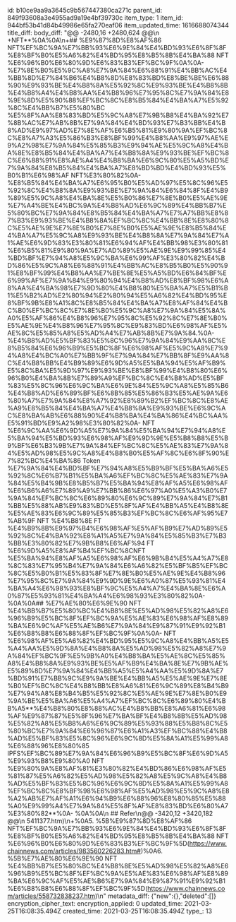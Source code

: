 id: b10ce9aa9a3645c9b567447380ca271c
parent_id: 849f93608a3e4955ad9a19e4bf39730c
item_type: 1
item_id: 944bf53b41d84b49986e65fa270eaf06
item_updated_time: 1616688074344
title_diff: 
body_diff: "@@ -2480,16 +2480,624 @@\\n +NFT**%0A%0A\\n+## %E9%87%8D%E8%AF%86 NFT%EF%BC%9A%E7%BB%93%E6%9E%84%E4%BD%93%E6%8F%8F%E8%BF%B0%E5%A6%82%E4%BD%95%E8%B5%8B%E4%BA%88 NFT %E6%96%B0%E6%80%9D%E6%83%B3%EF%BC%9F%0A%0A- %E7%8E%B0%E5%9C%A8%E7%9A%84%E6%88%91%E4%BB%AC%E4%BB%8D%E7%84%B6%E4%B8%8D%E8%83%BD%E8%BE%BE%E6%88%90%E9%93%BE%E4%B8%8A%E5%92%8C%E9%93%BE%E4%B8%8B%E4%B8%A4%E4%B8%AA%E4%B8%96%E7%95%8C%E7%9A%84%E8%9E%8D%E5%90%88%EF%BC%8C%E8%B5%84%E4%BA%A7%E5%92%8C%E4%BB%B7%E5%80%BC %E5%8F%AA%E8%83%BD%E5%9C%A8%E7%9B%B8%E4%BA%92%E7%8B%AC%E7%AB%8B%E7%9A%84%E4%BD%93%E7%B3%BB%E4%B8%AD%E9%97%AD%E7%8E%AF%E6%B5%81%E9%80%9A%EF%BC%8C%E8%A7%A3%E5%86%B3%E8%BF%99%E4%B8%AA%E9%97%AE%E9%A2%98%E7%9A%84%E5%85%B3%E9%94%AE%E5%9C%A8%E4%BA%8E%E8%B5%84%E4%BA%A7%E4%B8%8A%E9%93%BE%EF%BC%8C%E6%88%91%E8%AE%A4%E4%B8%BA%E6%9C%80%E5%A5%BD%E7%9A%84%E8%B5%84%E4%BA%A7%E8%BD%BD%E4%BD%93%E5%B0%B1%E6%98%AF NFT%E3%80%82%0A- %E8%B5%84%E4%BA%A7%E6%95%B0%E5%AD%97%E5%8C%96%E5%92%8C%E4%B8%8A%E9%93%BE%E7%9A%84%E6%84%8F%E4%B9%89%E5%9C%A8%E4%BA%8E%E5%B0%86%E7%8E%B0%E5%AE%9E%E7%A4%BE%E4%BC%9A%E4%B8%AD%E6%9C%89%E4%BB%B7%E5%80%BC%E7%9A%84%E8%B5%84%E4%BA%A7%E7%A7%BB%E8%87%B3%E9%93%BE%E4%B8%8A%EF%BC%8C%E4%BB%8E%E8%80%8C%E5%AE%9E%E7%8E%B0%E7%8E%B0%E5%AE%9E%E8%B5%84%E4%BA%A7%E5%9C%A8%E9%93%BE%E4%B8%8A%E7%9A%84%E7%A1%AE%E6%9D%83%E3%80%81%E6%94%AF%E4%BB%98%E3%80%81%E6%B5%81%E9%80%9A%E7%AD%89%E5%AE%9E%E9%99%85%E4%BD%BF%E7%94%A8%E5%9C%BA%E6%99%AF%E3%80%82%E4%BD%86%E5%9C%A8%E6%88%91%E4%BB%AC%E8%B5%B0%E5%90%91%E8%BF%99%E4%B8%AA%E7%BE%8E%E5%A5%BD%E6%84%BF%E6%99%AF%E7%9A%84%E9%80%94%E4%B8%AD%E8%BF%98%E6%A8%AA%E4%BA%98%E7%9D%80%E4%B8%80%E5%BA%A7%E5%B1%B1%E5%B2%AD%E2%80%94%E2%80%94%E5%A6%82%E4%BD%95%E8%BF%9B%E8%A1%8C%E8%B5%84%E4%BA%A7%E8%AF%84%E4%BC%B0%EF%BC%8C%E7%8E%B0%E5%9C%A8%E7%9A%84%E5%8A%A0%E5%AF%86%E4%B8%96%E7%95%8C%E5%92%8C%E7%8E%B0%E5%AE%9E%E4%B8%96%E7%95%8C%E9%83%BD%E6%98%AF%E5%AE%8C%E5%85%A8%E5%AD%A4%E7%AB%8B%E7%9A%84.%0A- %E4%B8%AD%E5%BF%83%E5%8C%96%E7%9A%84%E9%AA%8C%E8%B5%84%E6%96%B9%E5%BC%8F%E6%98%AF%E5%9C%A8%E7%94%A8%E4%BC%A0%E7%BB%9F%E7%9A%84%E7%BB%8F%E9%AA%8C%E4%B8%BB%E4%B9%89%E6%9D%A5%E5%BA%94%E5%AF%B9%E5%8C%BA%E5%9D%97%E9%93%BE%E8%BF%99%E4%B8%80%E6%96%B0%E4%BA%8B%E7%89%A9%EF%BC%8C%E4%B8%AD%E5%BF%83%E5%8C%96%E6%9C%BA%E6%9E%84%E5%9C%A8%E5%85%B6%E4%B8%AD%E6%89%BF%E6%8B%85%E5%86%B3%E5%AE%9A%E6%80%A7%E7%9A%84%E8%A7%92%E8%89%B2%EF%BC%8C%E8%AE%A9%E8%B5%84%E4%BA%A7%E4%B8%8A%E9%93%BE%E6%9C%AC%E8%BA%AB%E6%88%90%E4%B8%BA%E4%BA%86%E4%BC%AA%E5%91%BD%E9%A2%98%E3%80%82%0A- NFT %E6%9C%AA%E6%9D%A5%E7%9A%84%E5%BA%94%E7%94%A8%E5%BA%94%E5%BD%93%E6%98%AF%E9%9D%9E%E5%B8%B8%E5%B9%BF%E6%B3%9B%E7%9A%84%EF%BC%8C%E5%AE%83%E7%9A%84%E5%AD%98%E5%9C%A8%E4%B8%B0%E5%AF%8C%E6%8F%90%E7%82%BC%E4%BA%86 Token %E7%9A%84%E4%BD%BF%E7%94%A8%E5%B9%BF%E5%BA%A6%E5%92%8C%E6%B7%B1%E5%BA%A6%EF%BC%8C%E5%AE%83%E7%9A%84%E5%B4%9B%E8%B5%B7%E5%BA%94%E8%AF%A5%E6%98%AF%E6%B6%A6%E7%89%A9%E7%BB%86%E6%97%A0%E5%A3%B0%E7%9A%84%EF%BC%8C%E6%89%80%E6%9C%89%E7%9A%84%E7%B1%BB%E5%88%AB%E9%83%BD%E5%8F%AF%E4%BB%A5%E4%B8%8E%E5%AE%83%E6%9C%89%E5%85%B3%EF%BC%8C%E6%AF%95%E7%AB%9F NFT %E4%B8%8E FT %E4%B9%8B%E9%97%B4%E6%98%AF%E5%AF%B9%E7%AD%89%E5%92%8C%E4%BA%92%E8%A1%A5%E7%9A%84%E5%85%B3%E7%B3%BB%E3%80%82%E7%9B%B8%E6%AF%94 FT %E6%9D%A5%E8%AF%B4%EF%BC%8CNFT %E5%BA%94%E8%AF%A5%E6%98%AF%E6%9B%B4%E5%A4%A7%E8%8C%83%E7%95%B4%E7%9A%84%E6%A6%82%E5%BF%B5%EF%BC%8C%E5%B0%B1%E5%83%8F%E7%8E%B0%E5%AE%9E%E4%B8%96%E7%95%8C%E7%9A%84%E9%9D%9E%E6%A0%87%E5%93%81%E4%BA%A4%E6%98%93%E8%BF%9C%E5%A4%A7%E4%BA%8E%E6%A0%87%E5%93%81%E4%BA%A4%E6%98%93%E3%80%82%0A- %0A%0A## %E7%AE%80%E6%9E%90 NFT %E4%BB%B7%E5%80%BC%E4%B8%8E%E5%AD%98%E5%82%A8%E6%96%B9%E5%BC%8F%EF%BC%9A%E5%AE%83%E6%98%AF%E8%89%BA%E6%9C%AF%E5%AE%B6%E7%9A%84%E9%87%91%E9%92%B1%E6%B8%B8%E6%88%8F%EF%BC%9F%0A%0A- NFT %E6%98%AF%E5%A6%82%E4%BD%95%E5%9C%A8%E4%BB%A5%E5%A4%AA%E5%9D%8A%E4%B8%8A%E5%AD%98%E5%82%A8%E7%9A%84%EF%BC%9F%E5%9B%A0%E4%B8%BA%E5%AE%8C%E5%85%A8%E4%B8%8A%E9%93%BE%E5%AF%B9%E4%BA%8E%E7%9B%AE%E5%89%8D%E7%9A%84%E4%BB%A5%E5%A4%AA%E5%9D%8A%E7%BD%91%E7%BB%9C%E9%9A%BE%E4%BB%A5%E5%AE%9E%E7%8E%B0%EF%BC%8C%E4%B8%BB%E8%A6%81%E6%9C%89%E8%B4%B9%E7%94%A8%E8%B4%B5%E5%92%8C%E5%AE%9E%E7%8E%B0%E9%9A%BE%E5%BA%A6%E5%A4%A7%EF%BC%8C%E6%89%80%E4%BB%A5**%E4%B8%80%E8%88%AC%E4%B8%BB%E8%A6%81%E6%98%AF%E9%87%87%E5%8F%96%E7%BA%BF%E4%B8%8B%E5%AD%98%E5%82%A8%E5%B8%A6%E6%9C%89%E5%93%88%E5%B8%8C%E5%80%BC%E7%9A%84%E6%96%87%E6%A1%A3%EF%BC%88%E4%B8%AD%E5%BF%83%E5%8C%96%E6%9C%8D%E5%8A%A1%E5%99%A8%E6%88%96%E8%80%85 IPFS%EF%BC%89%E7%9A%84%E6%96%B9%E5%BC%8F%E6%9D%A5%E9%93%B8%E9%80%A0 NFT %E9%80%9A%E8%AF%81%E3%80%82%E4%BD%86%E6%98%AF%E5%81%87%E5%A6%82%E5%AD%98%E5%82%A8%E5%9C%A8%E4%B8%AD%E5%BF%83%E5%8C%96%E6%9C%8D%E5%8A%A1%E5%99%A8%EF%BC%8C%E8%BF%98%E6%98%AF%E5%AD%98%E5%9C%A8%E8%A2%AB%E7%AF%A1%E6%94%B9%E6%88%96%E8%80%85%E5%88%A0%E9%99%A4%E7%9A%84%E5%8F%AF%E8%83%BD%E6%80%A7%E3%80%82**%0A- %0A%0A\\n ## Refer\\n@@ -3420,12 +3420,182 @@\\n 5411377.htm)\\n+%0A5. %5B%E9%87%8D%E8%AF%86 NFT%EF%BC%9A%E7%BB%93%E6%9E%84%E4%BD%93%E6%8F%8F%E8%BF%B0%E5%A6%82%E4%BD%95%E8%B5%8B%E4%BA%88 NFT %E6%96%B0%E6%80%9D%E6%83%B3%EF%BC%9F%5D(https://www.chainnews.com/articles/983560226283.htm#)%0A6. %5B%E7%AE%80%E6%9E%90 NFT %E4%BB%B7%E5%80%BC%E4%B8%8E%E5%AD%98%E5%82%A8%E6%96%B9%E5%BC%8F%EF%BC%9A%E5%AE%83%E6%98%AF%E8%89%BA%E6%9C%AF%E5%AE%B6%E7%9A%84%E9%87%91%E9%92%B1%E6%B8%B8%E6%88%8F%EF%BC%9F%5D(https://www.chainnews.com/articles/558732838237.htm)\\n"
metadata_diff: {"new":{},"deleted":[]}
encryption_cipher_text: 
encryption_applied: 0
updated_time: 2021-03-25T16:08:35.494Z
created_time: 2021-03-25T16:08:35.494Z
type_: 13